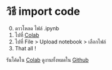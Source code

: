 # วิธี import code

0. ดาวโหลด ไฟล์ .ipynb
1. ไปที่ [Colab](https://colab.research.google.com/)
2. ไปที่ File > Upload notebook > เลือกไฟล์
3. That all !

รันโค้ดใน [Colab](https://colab.research.google.com/drive/1g2lt0S4CnGoRZ5tZFcHMmTwcglN8yacB?usp=sharing)
ดูงานทั้งหมดใน [Github](https://github.com/FujaTyping/ComSci-Yorwor)